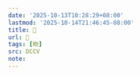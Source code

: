 ```yaml
---
date: '2025-10-13T10:28:29+08:00'
lastmod: '2025-10-14T21:46:45-08:00'
title: 􈼊
url: 􈼊
tags: [昒]
src: DCCV
note:
---
```

